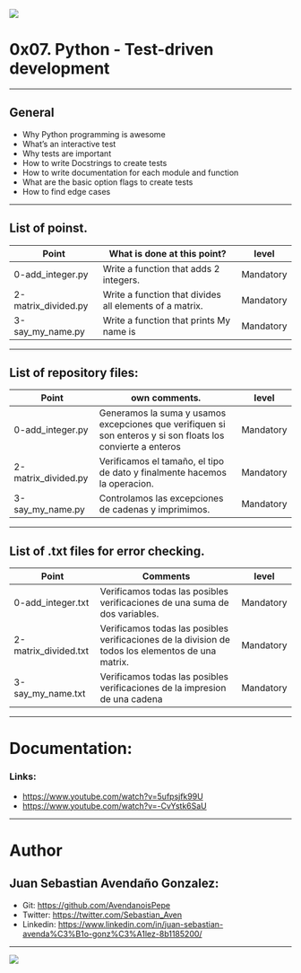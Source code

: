 ![](https://blog.educacionit.com/wp-content/uploads/2018/09/2-01-750x410.jpg)

# 0x07. Python - Test-driven development

------------

## General
- Why Python programming is awesome
- What’s an interactive test
- Why tests are important
- How to write Docstrings to create tests
- How to write documentation for each module and function
- What are the basic option flags to create tests
- How to find edge cases

------------

## List of poinst.

|  Point | What is done at this point? | level |
| ------------ | ------------ | ------------ |
| 0-add_integer.py | Write a function that adds 2 integers. | Mandatory |
| 2-matrix_divided.py | Write a function that divides all elements of a matrix. | Mandatory |
| 3-say_my_name.py | Write a function that prints My name is <first name> <last name> | Mandatory |

------------

## List of repository files:

|  Point | own comments.  | level |
| ------------ | ------------ | ------------ |
| 0-add_integer.py | Generamos la suma y usamos excepciones que verifiquen si son enteros y si son floats los convierte a enteros | Mandatory |
| 2-matrix_divided.py |  Verificamos el tamaño, el tipo de dato y finalmente hacemos la operacion.| Mandatory |
| 3-say_my_name.py  | Controlamos las excepciones de cadenas y imprimimos. | Mandatory |

------------

## List of .txt files for error checking.

| Point  | Comments | level |
| ------------ | ------------ | ------------ |
| 0-add_integer.txt | Verificamos todas las posibles verificaciones de una suma de dos variables. | Mandatory |
| 2-matrix_divided.txt | Verificamos todas las posibles verificaciones de la division de todos los elementos de una matrix. | Mandatory |
| 3-say_my_name.txt | Verificamos todas las posibles verificaciones de la impresion de una cadena | Mandatory |

------------

# Documentation:
### Links:

- https://www.youtube.com/watch?v=5ufpsjfk99U
- https://www.youtube.com/watch?v=-CvYstk6SaU


------------

# Author


## Juan Sebastian Avendaño Gonzalez:
- Git: https://github.com/AvendanoisPepe
- Twitter: https://twitter.com/Sebastian_Aven
- Linkedin: https://www.linkedin.com/in/juan-sebastian-avenda%C3%B1o-gonz%C3%A1lez-8b1185200/

------------


![](https://scontent.fbog4-1.fna.fbcdn.net/v/t39.30808-6/271153206_3074657909465585_6907762404450913633_n.jpg?_nc_cat=105&_nc_rgb565=1&ccb=1-5&_nc_sid=730e14&_nc_ohc=Wm9imN7mxqAAX_DgRTy&_nc_ht=scontent.fbog4-1.fna&oh=00_AT9bMuywrpnZKR3yaTAPu-lqwQ0uJpFTGIYQPM2wabvWlg&oe=61EB1180)